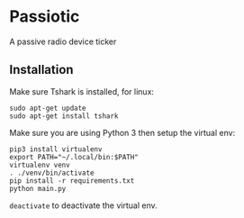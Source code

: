 # Passiotic
A passive radio device ticker

## Installation
Make sure Tshark is installed, for linux:
```
sudo apt-get update
sudo apt-get install tshark
```
Make sure you are using Python 3 then setup the virtual env:
```
pip3 install virtualenv
export PATH="~/.local/bin:$PATH"
virtualenv venv
. ./venv/bin/activate
pip install -r requirements.txt
python main.py
```
`deactivate` to deactivate the virtual env.
